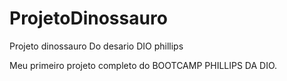 # ProjetoDinossauro
Projeto dinossauro Do desario DIO phillips



Meu primeiro projeto completo do BOOTCAMP PHILLIPS DA DIO.
